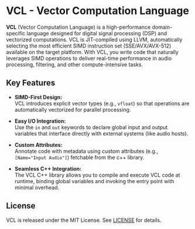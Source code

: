# VCL - Vector Computation Language

**VCL** (Vector Computation Language) is a high-performance domain-specific language designed for digital signal processing (DSP) and vectorized computations. VCL is JIT-compiled using LLVM, automatically selecting the most efficient SIMD instruction set (SSE/AVX/AVX-512) available on the target platform. With VCL, you write code that naturally leverages SIMD operations to deliver real-time performance in audio processing, filtering, and other compute-intensive tasks.

## Key Features

- **SIMD-First Design:**  
  VCL introduces explicit vector types (e.g., `vfloat`) so that operations are automatically vectorized for parallel processing.

- **Easy I/O Integration:**  
  Use the `in` and `out` keywords to declare global input and output variables that interface directly with external systems (like audio hosts).

- **Custom Attributes:**  
  Annotate code with metadata using custom attributes (e.g., `[Name="Input Audio"]`) fetchable from the c++ library.

- **Seamless C++ Integration:**  
  The VCL C++ library allows you to compile and execute VCL code at runtime, binding global variables and invoking the entry point with minimal overhead.

## License

VCL is released under the MIT License. See [LICENSE](LICENSE) for details.